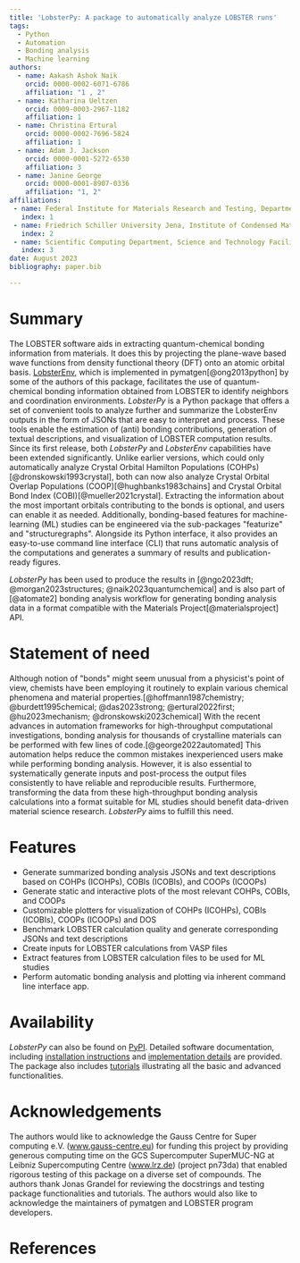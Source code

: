 ```yaml
---
title: 'LobsterPy: A package to automatically analyze LOBSTER runs'
tags:
  - Python
  - Automation
  - Bonding analysis
  - Machine learning
authors:
  - name: Aakash Ashok Naik
    orcid: 0000-0002-6071-6786
    affiliation: "1 , 2"
  - name: Katharina Ueltzen
    orcid: 0009-0003-2967-1182
    affiliation: 1
  - name: Christina Ertural
    orcid: 0000-0002-7696-5824
    affiliation: 1
  - name: Adam J. Jackson
    orcid: 0000-0001-5272-6530
    affiliation: 3
  - name: Janine George
    orcid: 0000-0001-8907-0336
    affiliation: "1, 2"
affiliations:
 - name: Federal Institute for Materials Research and Testing, Department Materials Chemistry, Berlin, 12205, Germany
   index: 1
 - name: Friedrich Schiller University Jena, Institute of Condensed Matter Theory and Solid-State Optics, Jena, 07743, Germany
   index: 2
 - name: Scientific Computing Department, Science and Technology Facilities Council, Rutherford Appleton Laboratory, Didcot, 0X11 0QX, UK
   index: 3
date: August 2023
bibliography: paper.bib

---
```

# Summary
The LOBSTER software aids in extracting quantum-chemical bonding information from materials. It does this by projecting the
plane-wave based wave functions from density functional theory (DFT) onto an atomic orbital basis. [LobsterEnv](https://github.com/materialsproject/pymatgen/blob/master/pymatgen/io/lobster/lobsterenv.py),
which is implemented in pymatgen[@ong2013python] by some of the authors of this package, facilitates the use of quantum-chemical bonding
information obtained from LOBSTER to identify neighbors and coordination environments. _LobsterPy_ is a Python package that offers a set of convenient tools
to analyze further and summarize the LobsterEnv outputs in the form of JSONs that are easy to interpret and process. These tools enable the
estimation of (anti) bonding contributions, generation of textual descriptions, and visualization of LOBSTER computation results.  Since its first release, both _LobsterPy_ and _LobsterEnv_ capabilities
have been extended significantly. Unlike earlier versions, which could only automatically analyze Crystal Orbital Hamilton Populations (COHPs)[@dronskowski1993crystal],
both can now also analyze Crystal Orbital Overlap Populations (COOP)[@hughbanks1983chains] and Crystal Orbital Bond Index (COBI)[@mueller2021crystal].
Extracting the information about the most important orbitals contributing to the bonds is optional, and users can enable it as needed.
Additionally, bonding-based features for machine-learning (ML) studies can be engineered via the sub-packages "featurize" and "structuregraphs".
Alongside its Python interface, it also provides an easy-to-use command line interface (CLI) that runs automatic analysis of the
computations and generates a summary of results and publication-ready figures.

_LobsterPy_ has been used to produce the results in [@ngo2023dft; @morgan2023structures; @naik2023quantumchemical] and is also part of
[@atomate2] bonding analysis workflow for generating bonding analysis data in a format compatible with the Materials Project[@materialsproject] API.

# Statement of need
Although notion of "bonds" might seem unusual from a physicist's point of view, chemists have been employing it routinely to
explain various chemical phenomena and material properties.[@hoffmann1987chemistry; @burdett1995chemical; @das2023strong; @ertural2022first; @hu2023mechanism; @dronskowski2023chemical] With the recent advances in
automation frameworks for high-throughput computational investigations, bonding analysis for thousands of crystalline materials
can be performed with few lines of code.[@george2022automated] This automation helps reduce the common mistakes inexperienced
users make while performing bonding analysis. However, it is also essential to systematically generate inputs and post-process
the output files consistently to have reliable and reproducible results. Furthermore, transforming the data from these high-throughput
bonding analysis calculations into a format suitable for ML studies should benefit data-driven material science research.
_LobsterPy_ aims to fulfill this need.

# Features
- Generate summarized bonding analysis JSONs and text descriptions based on COHPs (ICOHPs), COBIs (ICOBIs), and COOPs (ICOOPs)
- Generate static and interactive plots of the most relevant COHPs, COBIs, and COOPs
- Customizable plotters for visualization of COHPs (ICOHPs), COBIs (ICOBIs), COOPs (ICOOPs) and DOS
- Benchmark LOBSTER calculation quality and generate corresponding JSONs and text descriptions
- Create inputs for LOBSTER calculations from VASP files
- Extract features from LOBSTER calculation files to be used for ML studies
- Perform automatic bonding analysis and plotting via inherent command line interface app.

# Availability
_LobsterPy_ can also be found on [PyPI](https://pypi.org/project/lobsterpy/). Detailed software documentation,
including [installation instructions](https://jageo.github.io/LobsterPy/installation/index.html) and
[implementation details](https://jageo.github.io/LobsterPy/fundamentals/index.html) are provided. The package
also includes [tutorials](https://jageo.github.io/LobsterPy/tutorial/index.html) illustrating all the basic and
advanced functionalities.

# Acknowledgements
The authors would like to acknowledge the Gauss Centre for Super
computing e.V. (www.gauss-centre.eu) for funding this project by
providing generous computing time on the GCS Supercomputer
SuperMUC-NG at Leibniz Supercomputing Centre (www.lrz.de)
(project pn73da) that enabled rigorous testing of this
package on a diverse set of compounds. The authors thank Jonas Grandel for reviewing the docstrings and testing package functionalities
and tutorials. The authors would also like to acknowledge the maintainers of pymatgen and LOBSTER program developers.

# References
